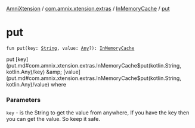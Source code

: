 [AmniXtension](../../index.md) / [com.amnix.xtension.extras](../index.md) / [InMemoryCache](index.md) / [put](./put.md)

# put

`fun put(key: `[`String`](https://kotlinlang.org/api/latest/jvm/stdlib/kotlin/-string/index.html)`, value: `[`Any`](https://kotlinlang.org/api/latest/jvm/stdlib/kotlin/-any/index.html)`?): `[`InMemoryCache`](index.md)

put [key](put.md#com.amnix.xtension.extras.InMemoryCache$put(kotlin.String, kotlin.Any)/key) &amp; [value](put.md#com.amnix.xtension.extras.InMemoryCache$put(kotlin.String, kotlin.Any)/value) where

### Parameters

`key` - is the String to get the value from anywhere, If you have the key then you can get the value. So keep it safe.